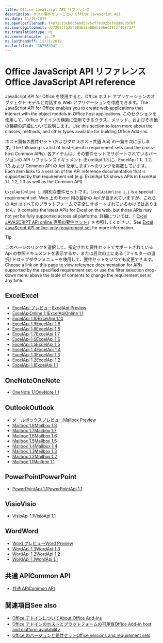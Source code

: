 ```yaml
---
title: Office JavaScript API リファレンス
description: ホスト要件セットごとの Office JavaScript Api
ms.date: 11/19/2019
ms.openlocfilehash: f4072c23cb0d6e0d5375cf79d92b4f6dd9b35f0f
ms.sourcegitcommit: d37268ff5254061632a886b196ec28f2f4087377
ms.translationtype: MT
ms.contentlocale: ja-JP
ms.lasthandoff: 11/21/2019
ms.locfileid: "38758394"
---
```

# <a name="office-javascript-api-reference"></a><span data-ttu-id="4f266-103">Office JavaScript API リファレンス</span><span class="sxs-lookup"><span data-stu-id="4f266-103">Office JavaScript API reference</span></span>

<span data-ttu-id="4f266-104">JavaScript API for Office を使用すると、Office ホスト アプリケーションのオブジェクト モデルと対話する Web アプリケーションを作成できます。</span><span class="sxs-lookup"><span data-stu-id="4f266-104">The JavaScript API for Office enables you to create web applications that interact with the object models in Office host applications.</span></span> <span data-ttu-id="4f266-105">このセクションを使用して、Office アドインの構築に使用できるクラス、メソッド、およびその他の種類の詳細について説明します。</span><span class="sxs-lookup"><span data-stu-id="4f266-105">Use this section to learn more about the classes, methods, and other types available for building Office Add-ins.</span></span>

<span data-ttu-id="4f266-106">ホスト固有の要件セット (およびクロスホスト共通 Api) の一覧を次に示します。</span><span class="sxs-lookup"><span data-stu-id="4f266-106">The following is a list of host-specific requirement sets (and the cross-host Common APIs).</span></span> <span data-ttu-id="4f266-107">各アイテムは、その要件セットでサポートされているバージョンの API リファレンスドキュメント (ExcelApi 1.3 に、ExcelApi 1.1、1.2、1.3 および Common API の Api を示します) へのリンクを掲載しています。</span><span class="sxs-lookup"><span data-stu-id="4f266-107">Each item links to a version of the API reference documentation that is supported by that requirement set (e.g. ExcelApi 1.3 shows APIs in ExcelApi 1.1, 1.2, 1.3 as well as the Common API).</span></span>

<span data-ttu-id="4f266-108">`ExcelApiOnline 1.1`特別な要件セットです。</span><span class="sxs-lookup"><span data-stu-id="4f266-108">`ExcelApiOnline 1.1` is a special requirement set.</span></span> <span data-ttu-id="4f266-109">Web 上の Excel 用の最新の Api が含まれていますが、これらの Api はすべてのプラットフォームで完全にサポートされているわけではありません。</span><span class="sxs-lookup"><span data-stu-id="4f266-109">It contains the latest APIs for Excel on the web, but those APIs may not yet be fully supported across all platforms.</span></span> <span data-ttu-id="4f266-110">詳細については、「 [Excel JAVASCRIPT API online 専用の要件セット](/office/dev/add-ins/reference/requirement-sets/excel-api-online-requirement-set)」を参照してください。</span><span class="sxs-lookup"><span data-stu-id="4f266-110">See [Excel JavaScript API online-only requirement set](/office/dev/add-ins/reference/requirement-sets/excel-api-online-requirement-set) for more information.</span></span>

> [!TIP]
> <span data-ttu-id="4f266-111">このページのリンクを選択して、指定された要件セットでサポートされている Api の参照ドキュメントを表示するか、または目次の上にある [フィルターの選択] ドロップダウンメニューを使用して、要件セットをいつでも変更できます。</span><span class="sxs-lookup"><span data-stu-id="4f266-111">Choose a link on this page to view reference documentation for APIs supported by the specified requirement set, or use the filter selection drop-down menu above the table of contents to change the requirement set at any time.</span></span>

## <a name="excel"></a><span data-ttu-id="4f266-112">Excel</span><span class="sxs-lookup"><span data-stu-id="4f266-112">Excel</span></span>

- [<span data-ttu-id="4f266-113">ExcelApi プレビュー</span><span class="sxs-lookup"><span data-stu-id="4f266-113">ExcelApi Preview</span></span>](/javascript/api/excel?view=excel-js-preview)
- [<span data-ttu-id="4f266-114">ExcelApiOnline 1.1</span><span class="sxs-lookup"><span data-stu-id="4f266-114">ExcelApiOnline 1.1</span></span>](/javascript/api/excel?view=excel-js-online)
- [<span data-ttu-id="4f266-115">ExcelApi 1.10</span><span class="sxs-lookup"><span data-stu-id="4f266-115">ExcelApi 1.10</span></span>](/javascript/api/excel?view=excel-js-1.10)
- [<span data-ttu-id="4f266-116">ExcelApi 1.9</span><span class="sxs-lookup"><span data-stu-id="4f266-116">ExcelApi 1.9</span></span>](/javascript/api/excel?view=excel-js-1.9)
- [<span data-ttu-id="4f266-117">ExcelApi 1.8</span><span class="sxs-lookup"><span data-stu-id="4f266-117">ExcelApi 1.8</span></span>](/javascript/api/excel?view=excel-js-1.8)
- [<span data-ttu-id="4f266-118">ExcelApi 1.7</span><span class="sxs-lookup"><span data-stu-id="4f266-118">ExcelApi 1.7</span></span>](/javascript/api/excel?view=excel-js-1.7)
- [<span data-ttu-id="4f266-119">ExcelApi 1.6</span><span class="sxs-lookup"><span data-stu-id="4f266-119">ExcelApi 1.6</span></span>](/javascript/api/excel?view=excel-js-1.6)
- [<span data-ttu-id="4f266-120">ExcelApi 1.5</span><span class="sxs-lookup"><span data-stu-id="4f266-120">ExcelApi 1.5</span></span>](/javascript/api/excel?view=excel-js-1.5)
- [<span data-ttu-id="4f266-121">ExcelApi 1.4</span><span class="sxs-lookup"><span data-stu-id="4f266-121">ExcelApi 1.4</span></span>](/javascript/api/excel?view=excel-js-1.4)
- [<span data-ttu-id="4f266-122">ExcelApi 1.3</span><span class="sxs-lookup"><span data-stu-id="4f266-122">ExcelApi 1.3</span></span>](/javascript/api/excel?view=excel-js-1.3)
- [<span data-ttu-id="4f266-123">ExcelApi 1.2</span><span class="sxs-lookup"><span data-stu-id="4f266-123">ExcelApi 1.2</span></span>](/javascript/api/excel?view=excel-js-1.2)
- [<span data-ttu-id="4f266-124">ExcelApi 1.1</span><span class="sxs-lookup"><span data-stu-id="4f266-124">ExcelApi 1.1</span></span>](/javascript/api/excel?view=excel-js-1.1)

## <a name="onenote"></a><span data-ttu-id="4f266-125">OneNote</span><span class="sxs-lookup"><span data-stu-id="4f266-125">OneNote</span></span>

- [<span data-ttu-id="4f266-126">OneNote 1.1</span><span class="sxs-lookup"><span data-stu-id="4f266-126">OneNote 1.1</span></span>](/javascript/api/onenote?view=onenote-js-1.1)

## <a name="outlook"></a><span data-ttu-id="4f266-127">Outlook</span><span class="sxs-lookup"><span data-stu-id="4f266-127">Outlook</span></span>

- [<span data-ttu-id="4f266-128">メールボックスプレビュー</span><span class="sxs-lookup"><span data-stu-id="4f266-128">Mailbox Preview</span></span>](/javascript/api/outlook?view=outlook-js-preview)
- [<span data-ttu-id="4f266-129">Mailbox 1.8</span><span class="sxs-lookup"><span data-stu-id="4f266-129">Mailbox 1.8</span></span>](/javascript/api/outlook?view=outlook-js-1.8)
- [<span data-ttu-id="4f266-130">Mailbox 1.7</span><span class="sxs-lookup"><span data-stu-id="4f266-130">Mailbox 1.7</span></span>](/javascript/api/outlook?view=outlook-js-1.7)
- [<span data-ttu-id="4f266-131">Mailbox 1.6</span><span class="sxs-lookup"><span data-stu-id="4f266-131">Mailbox 1.6</span></span>](/javascript/api/outlook?view=outlook-js-1.6)
- [<span data-ttu-id="4f266-132">Mailbox 1.5</span><span class="sxs-lookup"><span data-stu-id="4f266-132">Mailbox 1.5</span></span>](/javascript/api/outlook?view=outlook-js-1.5)
- [<span data-ttu-id="4f266-133">Mailbox 1.4</span><span class="sxs-lookup"><span data-stu-id="4f266-133">Mailbox 1.4</span></span>](/javascript/api/outlook?view=outlook-js-1.4)
- [<span data-ttu-id="4f266-134">Mailbox 1.3</span><span class="sxs-lookup"><span data-stu-id="4f266-134">Mailbox 1.3</span></span>](/javascript/api/outlook?view=outlook-js-1.3)
- [<span data-ttu-id="4f266-135">Mailbox 1.2</span><span class="sxs-lookup"><span data-stu-id="4f266-135">Mailbox 1.2</span></span>](/javascript/api/outlook?view=outlook-js-1.2)
- [<span data-ttu-id="4f266-136">Mailbox 1.1</span><span class="sxs-lookup"><span data-stu-id="4f266-136">Mailbox 1.1</span></span>](/javascript/api/outlook?view=outlook-js-1.1)

## <a name="powerpoint"></a><span data-ttu-id="4f266-137">PowerPoint</span><span class="sxs-lookup"><span data-stu-id="4f266-137">PowerPoint</span></span>

- [<span data-ttu-id="4f266-138">PowerPointApi 1.1</span><span class="sxs-lookup"><span data-stu-id="4f266-138">PowerPointApi 1.1</span></span>](/javascript/api/powerpoint?view=powerpoint-js-1.1)

## <a name="visio"></a><span data-ttu-id="4f266-139">Visio</span><span class="sxs-lookup"><span data-stu-id="4f266-139">Visio</span></span>

- [<span data-ttu-id="4f266-140">VisioApi 1.1</span><span class="sxs-lookup"><span data-stu-id="4f266-140">VisioApi 1.1</span></span>](/javascript/api/visio?view=visio-js-1.1)

## <a name="word"></a><span data-ttu-id="4f266-141">Word</span><span class="sxs-lookup"><span data-stu-id="4f266-141">Word</span></span>

- [<span data-ttu-id="4f266-142">Word プレビュー</span><span class="sxs-lookup"><span data-stu-id="4f266-142">Word Preview</span></span>](/javascript/api/word?view=word-js-preview)
- [<span data-ttu-id="4f266-143">WordApi 1.3</span><span class="sxs-lookup"><span data-stu-id="4f266-143">WordApi 1.3</span></span>](/javascript/api/word?view=word-js-1.3)
- [<span data-ttu-id="4f266-144">WordApi 1.2</span><span class="sxs-lookup"><span data-stu-id="4f266-144">WordApi 1.2</span></span>](/javascript/api/word?view=word-js-1.2)
- [<span data-ttu-id="4f266-145">WordApi 1.1</span><span class="sxs-lookup"><span data-stu-id="4f266-145">WordApi 1.1</span></span>](/javascript/api/word?view=word-js-1.1)

## <a name="common-api"></a><span data-ttu-id="4f266-146">共通 API</span><span class="sxs-lookup"><span data-stu-id="4f266-146">Common API</span></span>

- [<span data-ttu-id="4f266-147">共通 API</span><span class="sxs-lookup"><span data-stu-id="4f266-147">Common API</span></span>](/javascript/api/office?view=common-js)

## <a name="see-also"></a><span data-ttu-id="4f266-148">関連項目</span><span class="sxs-lookup"><span data-stu-id="4f266-148">See also</span></span>

- [<span data-ttu-id="4f266-149">Office アドインについて</span><span class="sxs-lookup"><span data-stu-id="4f266-149">About Office Add-ins</span></span>](/office/dev/add-ins/overview)
- [<span data-ttu-id="4f266-150">Office アドインのホストとプラットフォームの可用性</span><span class="sxs-lookup"><span data-stu-id="4f266-150">Office Add-in host and platform availability</span></span>](/office/dev/add-ins/overview/office-add-in-availability)
- [<span data-ttu-id="4f266-151">Office のバージョンと要件セット</span><span class="sxs-lookup"><span data-stu-id="4f266-151">Office versions and requirement sets</span></span>](/office/dev/add-ins/develop/office-versions-and-requirement-sets)
